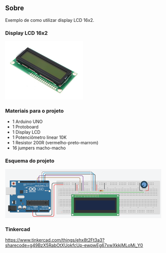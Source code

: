 ## Sobre
Exemplo de como utilizar display LCD 16x2.

### Display LCD 16x2
![](displaylcd.jpg)

### Materiais para o projeto
* 1 Arduino UNO
* 1 Protoboard
* 1 Display LCD
* 1 Potenciômetro linear 10K
* 1 Resistor 200R (vermelho-preto-marrom)
* 16 jumpers macho-macho

### Esquema do projeto
![](esquema.png)

### Tinkercad
https://www.tinkercad.com/things/ehx8t2Ft3a3?sharecode=g49BzX5RabOtXUokfcUp-ewpwEg67xwXkkjMLoMi_Y0